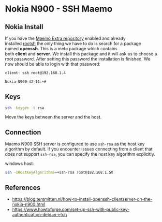 # Nokia N900 - SSH Maemo

## Nokia Install
If you have the [Maemo Extra repository](https://blog.tersmitten.nl/archives/867) enabled and already installed [rootsh](https://blog.tersmitten.nl/archives/852) the only thing we have to do is search for a package named **openssh**. This is a meta package which contains both **client** and **server**. We install this package and it will ask us to choose a root password. After setting this password the installation is finished. We now should be able to login with that password:

```bash
client: ssh root@192.168.1.4

Nokia-N900-42-11:~#
```

## Keys

```bash
ssh -keygen -t rsa
```

Move the keys between the server and the host.
## Connection
Maemo N900 SSH server is configured to use `ssh-rsa` as the host key algorithm by default. If you encounter issues connecting from a client that does not support `ssh-rsa`, you can specify the host key algorithm explicitly.

windows host:
```bash
ssh -oHostKeyAlgorithms=+ssh-rsa root@192.168.1.50
```

## References
- https://blog.tersmitten.nl/how-to-install-openssh-clientserver-on-the-nokia-n900.html
- https://www.howtoforge.com/set-up-ssh-with-public-key-authentication-debian-etch
